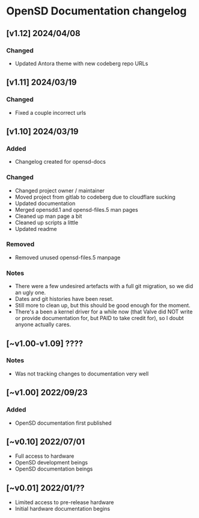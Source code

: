 # OpenSD Documentation changelog

## [v1.12]  2024/04/08
### Changed
 - Updated Antora theme with new codeberg repo URLs

## [v1.11]  2024/03/19
### Changed
  - Fixed a couple incorrect urls

## [v1.10]  2024/03/19
### Added
  - Changelog created for opensd-docs
  
### Changed
  - Changed project owner / maintainer
  - Moved project from gitlab to codeberg due to cloudflare sucking
  - Updated documentation
  - Merged opensdd.1 and opensd-files.5 man pages
  - Cleaned up man page a bit
  - Cleaned up scripts a little
  - Updated readme

### Removed
  - Removed unused opensd-files.5 manpage

### Notes
  - There were a few undesired artefacts with a full git migration, so we did an ugly one.
  - Dates and git histories have been reset.
  - Still more to clean up, but this should be good enough for the moment.
  - There's a been a kernel driver for a while now (that Valve did NOT write or provide documentation for, but PAID to take credit for), so I doubt anyone actually cares.

## [~v1.00-v1.09] ????
### Notes
  - Was not tracking changes to documentation very well

## [~v1.00] 2022/09/23
### Added
  - OpenSD documentation first published

## [~v0.10] 2022/07/01
  - Full access to hardware
  - OpenSD development beings
  - OpenSD documentation beings

## [~v0.01] 2022/01/??
  - Limited access to pre-release hardware
  - Initial hardware documentation begins
